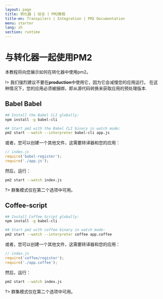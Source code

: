 ```yaml
---
layout: page
title: 转化器 | 综合 | PM2教程
title-en: Transpilers | Integration | PM2 Documentation
menu: starter
lang: zh
section: runtime
---
```


# 与转化器一起使用PM2

本教程将向您展示如何在转化器中使用pm2。

!> 我们强烈建议不要在**production**中使用它，因为它会减慢您的应用运行。 在这种情况下，您的应用必须被捆绑，即从源代码转换来获取应用的预处理版本.

## Babel Babel

```bash
## Install the Babel CLI globally:
npm install -g babel-cli

## Start pm2 with the Babel CLI binary in watch mode:
pm2 start --watch --interpreter babel-cli app.js
```

或者，您可以创建一个其他文件，这需要转译器和您的应用：
```javascript
// index.js
require('babel-register');
require('./app.js');
```
然后，运行：
```bash
pm2 start --watch index.js
```

?> 群集模式仅在第二个选项中可用。

## Coffee-script

```bash
## Install Coffee Script globally:
npm install -g babel-cli

## Start pm2 with coffee binary in watch mode:
pm2 start --watch --interpreter coffee app.coffee
```

或者，您可以创建一个其他文件，这需要转译器和您的应用：
```javascript
// index.js
require('coffee/register');
require('./app.coffee');
```
然后，运行：
```bash
pm2 start --watch index.js
```

?> 群集模式仅在第二个选项中可用。